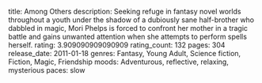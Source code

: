 title: Among Others
description: Seeking refuge in fantasy novel worlds throughout a youth under the shadow of a dubiously sane half-brother who dabbled in magic, Mori Phelps is forced to confront her mother in a tragic battle and gains unwanted attention when she attempts to perform spells herself.
rating: 3.909090909090909
rating_count: 132
pages: 304
release_date: 2011-01-18
genres: Fantasy, Young Adult, Science fiction, Fiction, Magic, Friendship
moods: Adventurous, reflective, relaxing, mysterious
paces: slow